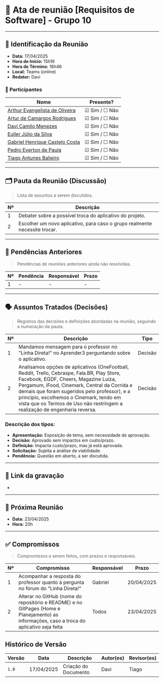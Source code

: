 # 📝 Ata de reunião [Requisitos de Software] - Grupo 10

---

## 📌 Identificação da Reunião

- **Data:**  17/04/2025
- **Hora de Início:**  15h19
- **Hora de Término:**  16h46
- **Local:**  Teams (online)
- **Redator:**  Davi

### 👥 Participantes

| Nome | Presente? |
|------|-----------|
|[Arthur Evangelista de Oliveira](https://github.com/arthurevg)| ☑ Sim / ☐ Não |
|[Artur de Camargos Rodrigues](https://github.com/ArturDCR)| ☑ Sim / ☐ Não |
|[Davi Camilo Menezes](https://github.com/Davicamilo23)| ☑ Sim / ☐ Não |
|[Euller Júlio da Silva](https://github.com/Potatoyz908)| ☑ Sim / ☐ Não |
|[Gabriel Henrique Castelo Costa](https://github.com/GabrielCastelo-31)| ☑ Sim / ☐ Não |
|[Pedro Everton de Paula](https://github.com/pedroeverton217)| ☑ Sim / ☐ Não |
|[Tiago Antunes Balieiro](https://github.com/tiagobalieiro)| ☑ Sim / ☐ Não |

---

## 🗂️ Pauta da Reunião (Discussão)

> Lista de assuntos a serem discutidos.

| Nº | Descrição |
|----|-----------|
| 1  | Debater sobre a possível troca do aplicativo do projeto. |
| 2  | Escolher um novo aplicativo, para caso o grupo realmente necessite trocar. |

---

## 🔁 Pendências Anteriores

> Pendências de reuniões anteriores ainda não resolvidas.

| Nº | Pendência | Responsável | Prazo |
|----|-----------|-------------|-------|
| 1  | - | - | - |

---

## 🗣️ Assuntos Tratados (Decisões)

> Registros das decisões e definições abordadas na reunião, seguindo a numeração da pauta.

| Nº | Descrição | Tipo |
|----|-----------|--------|
| 1  | Mandamos mensagem para o professor no "Linha Direta!" no Aprender3 perguntando sobre o aplicativo. | Decisão |
| 2  | Analisamos opções de aplicativos (OneFootball, Reddit, Trello, Cebraspe, Fala.BR, Play Store, Facebook, EGDF, Cheers, Magazine Luiza, Pergamum, iFood, Cinemark, Central da Corrida e demais que foram sugeridos pelo professor), e a princípio, escolhemos o Cinemark, tendo em vista que os Termos de Uso não restringem a realização de engenharia reversa. | Decisão |

### Descrição dos tipos:

- **Apresentação:** Exposição de tema, sem necessidade de aprovação.
- **Decisão:** Aprovado sem impactos em custo/prazo.
- **Definição:** Impacta custo/prazo, mas já está aprovada.
- **Solicitação:** Sujeita a análise de viabilidade.
- **Pendência:** Questão em aberto, a ser discutida.

---

## 🎥 Link da gravação

- 

---

## 📆 Próxima Reunião

- **Data:**  23/04/2025
- **Hora:**  20h

---

## ✅ Compromissos

> Compromissos a serem feitos, com prazos e responsáveis.

| Nº | Compromisso | Responsável | Prazo |
|----|-------------|-------------|-------|
| 1  | Acompanhar a resposta do professor quanto à pergunta no fórum do "Linha Direta!" | Gabriel | 20/04/2025 |
| 2  | Alterar no GitHub (nome do repositório e README) e no GitPages (Home e Planejamento) as informações, caso a troca do aplicativo seja feita | Todos | 23/04/2025 |

## Histórico de Versão

| Versão | Data          | Descrição                          | Autor(es)     |  Revisor(es)  |
| ------ | ------------- | ---------------------------------- | ------------- | ------------- |
| `1.0`  |  17/04/2025 |  Criação do Documento | Davi  | Tiago |
